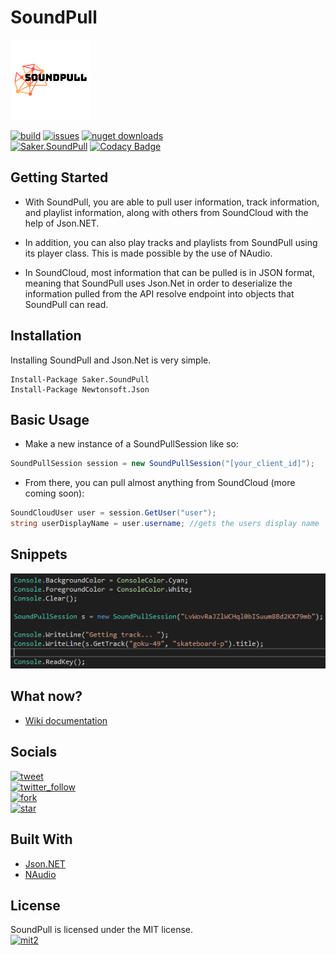 # SoundPull
<img src="logo.png" width="128" height="128"/>

[![build](https://img.shields.io/appveyor/ci/sakertooth/soundpull.svg)](https://ci.appveyor.com/project/sakertooth/soundpull)
[![issues](https://img.shields.io/github/issues/sakertooth/soundpull.svg)](https://github.com/sakertooth/SoundPull/issues)
[![nuget downloads](https://img.shields.io/nuget/dt/Saker.SoundPull.svg)](https://www.nuget.org/packages/Saker.SoundPull/)
\
[![Saker.SoundPull](https://img.shields.io/nuget/v/Saker.SoundPull.svg)](https://www.nuget.org/packages/Saker.SoundPull/)
[![Codacy Badge](https://api.codacy.com/project/badge/Grade/2116a4e0e7544663bb8c397fa2505d37)](https://www.codacy.com/app/sakertooth/SoundPull?utm_source=github.com&amp;utm_medium=referral&amp;utm_content=sakertooth/SoundPull&amp;utm_campaign=Badge_Grade)

## Getting Started
* With SoundPull, you are able to pull user information, track information, and playlist information, along with others from SoundCloud with the help of Json.NET.

* In addition, you can also play tracks and playlists from SoundPull using its player class. This is made possible by the use of NAudio.

* In SoundCloud, most information that can be pulled is in JSON format, meaning that SoundPull uses Json.Net in order to deserialize the information pulled from the API resolve endpoint into objects that SoundPull can read. 

## Installation

Installing SoundPull and Json.Net is very simple.

```
Install-Package Saker.SoundPull
Install-Package Newtonsoft.Json
```

## Basic Usage

* Make a new instance of a SoundPullSession like so:
```c#
SoundPullSession session = new SoundPullSession("[your_client_id]");
```

* From there, you can pull almost anything from SoundCloud (more coming soon):
```c#
SoundCloudUser user = session.GetUser("user");
string userDisplayName = user.username; //gets the users display name
```

## Snippets
![tracksnippet](https://github.com/sakertooth/SoundPull/blob/master/snippets/SoundPull/tracksnippet.PNG)

## What now?
* [Wiki documentation](https://github.com/sakertooth/SoundPull/wiki/1.-Getting-Started)

## Socials
[![tweet](https://img.shields.io/twitter/url/https/sakertooth.svg?style=social)](https://twitter.com/intent/tweet?via=SakerTooth)
\
[![twitter_follow](https://img.shields.io/twitter/follow/sakertooth.svg?style=social)](https://twitter.com/intent/follow?screen_name=SakerTooth)
\
[![fork](https://img.shields.io/github/forks/sakertooth/SoundPull.svg?style=social)](https://github.com/sakertooth/SoundPull/fork)
\
[![star](https://img.shields.io/github/stars/sakertooth/SoundPull.svg?style=social)](https://github.com/sakertooth/SoundPull)

## Built With
* [Json.NET](https://github.com/JamesNK/Newtonsoft.Json)
* [NAudio](https://github.com/naudio/NAudio)

## License
SoundPull is licensed under the MIT license.
\
[![mit2](https://img.shields.io/github/license/sakertooth/SoundPull.svg)](https://github.com/sakertooth/SoundPull/blob/master/LICENSE)
